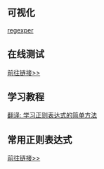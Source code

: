 ## 可视化

[regexper](https://regexper.com/)

## 在线测试

[前往链接>>](https://tool.oschina.net/regex)

## 学习教程

[翻译: 学习正则表达式的简单方法](https://github.com/cdoco/learn-regex-zh)

## 常用正则表达式

[前往链接>>](https://github.com/cdoco/common-regex)